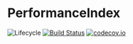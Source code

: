 # PerformanceIndex

![Lifecycle](https://img.shields.io/badge/lifecycle-experimental-orange.svg)<!--
![Lifecycle](https://img.shields.io/badge/lifecycle-maturing-blue.svg)
![Lifecycle](https://img.shields.io/badge/lifecycle-stable-green.svg)
![Lifecycle](https://img.shields.io/badge/lifecycle-retired-orange.svg)
![Lifecycle](https://img.shields.io/badge/lifecycle-archived-red.svg)
![Lifecycle](https://img.shields.io/badge/lifecycle-dormant-blue.svg) -->
[![Build Status](https://travis-ci.org/phelipe/PerformanceIndex.jl.svg?branch=master)](https://travis-ci.org/phelipe/PerformanceIndex.jl)
[![codecov.io](http://codecov.io/github/phelipe/PerformanceIndex.jl/coverage.svg?branch=master)](http://codecov.io/github/phelipe/PerformanceIndex.jl?branch=master)
